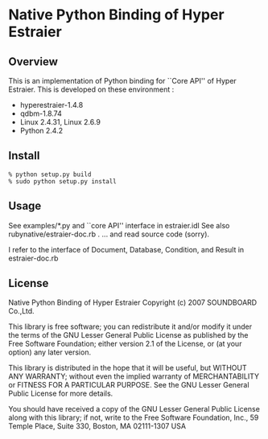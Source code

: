 # Native Python Binding of Hyper Estraier

## Overview
This is an implementation of Python binding for ``Core API'' of Hyper
Estraier. This is developed on these environment :
 - hyperestraier-1.4.8
 - qdbm-1.8.74
 - Linux 2.4.31, Linux 2.6.9
 - Python 2.4.2

## Install
```
% python setup.py build
% sudo python setup.py install
```

## Usage 
See examples/*.py and ``core API'' interface in estraier.idl
See also rubynative/estraier-doc.rb . 
... and read source code (sorry).

I refer to the interface of Document, Database, Condition, and
Result in estraier-doc.rb

## License

Native Python Binding of Hyper Estraier
Copyright (c) 2007 SOUNDBOARD Co.,Ltd. 

This library is free software; you can redistribute it and/or
modify it under the terms of the GNU Lesser General Public
License as published by the Free Software Foundation; either
version 2.1 of the License, or (at your option) any later version.

This library is distributed in the hope that it will be useful,
but WITHOUT ANY WARRANTY; without even the implied warranty of
MERCHANTABILITY or FITNESS FOR A PARTICULAR PURPOSE.  See the GNU
Lesser General Public License for more details.

You should have received a copy of the GNU Lesser General Public
License along with this library; if not, write to the Free Software
Foundation, Inc., 59 Temple Place, Suite 330, Boston, MA  02111-1307  USA


